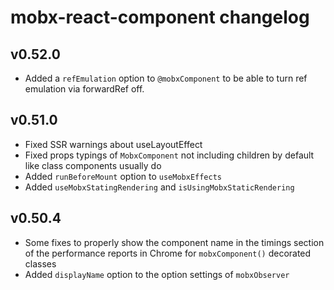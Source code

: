 # mobx-react-component changelog

## v0.52.0

- Added a `refEmulation` option to `@mobxComponent` to be able to turn ref emulation via forwardRef off.

## v0.51.0

- Fixed SSR warnings about useLayoutEffect
- Fixed props typings of `MobxComponent` not including children by default like class components usually do
- Added `runBeforeMount` option to `useMobxEffects`
- Added `useMobxStatingRendering` and `isUsingMobxStaticRendering`

## v0.50.4

- Some fixes to properly show the component name in the timings section of the performance reports in Chrome for `mobxComponent()` decorated classes
- Added `displayName` option to the option settings of `mobxObserver`
